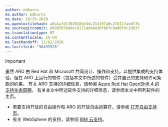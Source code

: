 ```yaml
---
author: edburns
ms.author: edburns
ms.date: 10/29-2020
ms.openlocfilehash: a0a1afdf3920183e34c21d197a8c27d11faddf7b
ms.sourcegitcommit: d60976768dec91724d94430fb6fc9498fdc1db37
ms.translationtype: MT
ms.contentlocale: zh-CN
ms.lasthandoff: 12/02/2020
ms.locfileid: "96493928"
---
```

> [!IMPORTANT]
> 虽然 ARO 由 Red Hat 和 Microsoft 共同设计、操作和支持，以提供集成的支持体验，但在 ARO 上运行的软件（包括本文中所述的软件）受其自己的支持和许可条款的约束。 有关 ARO 支持的详细信息，请参阅 [Azure Red Hat OpenShift 4 的支持生命周期](../support-lifecycle.md)。 有关本文中所述软件支持的详细信息，请参阅本文中所列软件的主页。
> * 若要支持开放的自由操作和 ARO 的开放自由运算符，请参阅 [打开自由支持页](https://openliberty.io/support/)。
> * 有关 WebSphere 的支持，请参阅 [IBM 云支持](https://www.ibm.com/cloud/support)。